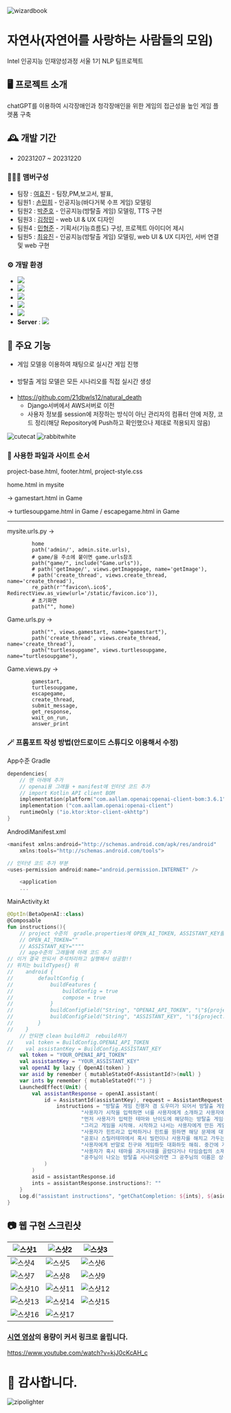 ![wizardbook](https://github.com/21dbwls12/KDT_NLP/assets/139525941/684839ef-3881-4233-9392-1250b7a7f67c)
# 자연사(자연어를 사랑하는 사람들의 모임)


Intel 인공지능 인재양성과정 서울 1기 NLP 팀프로젝트


## 🖥️ 프로젝트 소개
chatGPT를 이용하여 시각장애인과 청각장애인을 위한 게임의 접근성을 높인 게임 플렛폼 구축
<br>

## 🕰️ 개발 기간
* 20231207 ~ 20231220

### 🧑‍🤝‍🧑 맴버구성
 - 팀장  : [여효진](https://github.com/penguinetongtong) - 팀장,PM,보고서, 발표,
 - 팀원1 : [손민희](https://github.com/minibe0) - 인공지능(바다거북 수프 게임) 모델링 
 - 팀원2 : [박준호](https://github.com/junnamu) - 인공지능(방탈출 게임) 모델링, TTS 구현
 - 팀원3 : [김정민](https://github.com/Mingming222345) - web UI & UX 디자인
 - 팀원4 : [민형준](https://github.com/xax219) - 기획서(기능흐름도) 구성, 프로젝트 아이디어 제시
 - 팀원5 : [최유진](https://github.com/21dbwls12) - 인공지능(방탈출 게임) 모델링, web UI & UX 디자인, 서버 연결 및 web 구현

### ⚙️ 개발 환경
- <img src="https://img.shields.io/badge/Python-3776AB?style=flat-square&logo=Python&logoColor=white"/>
- <img src="https://img.shields.io/badge/HTML5-E34F26?style=flat-square&logo=HTML5&logoColor=white"/>
- <img src="https://img.shields.io/badge/CSS3-1572B6?style=flat-square&logo=CSS3&logoColor=white"/>
- <img src="https://img.shields.io/badge/javascript-F7DF1E?style=flat-square&logo=javascript&logoColor=white"/>
- <img src="https://img.shields.io/badge/visualstudiocode-007ACC?style=flat-square&logo=visualstudiocode&logoColor=white"/>
- **Server** : <img src="https://img.shields.io/badge/Django-092E20?style=flat-square&logo=Django&logoColor=white"/>

## 📌 주요 기능
#### 
- 게임 모델응 이용하여 채팅으로 실시간 게임 진행
#### 
- 방탈출 게임 모델은 모든 시나리오를 직접 실시간 생성
####
- https://github.com/21dbwls12/natural_death
  - Django서버에서 AWS서버로 이전
  - 사용자 정보를 session에 저장하는 방식이 아닌 관리자의 컴퓨터 안에 저장, 코드 정리(해당 Repository에 Push하고 확인했으나 제대로 적용되지 않음)

![cutecat](https://github.com/21dbwls12/KDT_NLP/assets/139525941/764cb09a-5c09-4399-af19-0128d7e78edc) ![rabbitwhite](https://github.com/21dbwls12/KDT_NLP/assets/139525941/c417478b-bde4-4b09-8958-4a2bc72e5214)



### 📁 사용한 파일과 사이트 순서

project-base.html, footer.html, project-style.css
      
home.html in mysite

-> gamestart.html in Game

-> turtlesoupgame.html in Game / escapegame.html in Game

----------------------------------------------------------------------------------------------------------------
mysite.urls.py ->

            home
            path('admin/', admin.site.urls),
            # game/을 주소에 붙이면 game.urls참조
            path("game/", include("Game.urls")),
            # path('getImage/', views.getImagepage, name='getImage'),
            # path('create_thread', views.create_thread, name='create_thread'),
            re_path(r'^favicon\.ico$', RedirectView.as_view(url='/static/favicon.ico')),
            # 초기화면
            path("", home)

Game.urls.py ->

            path("", views.gamestart, name="gamestart"),
            path('create_thread', views.create_thread, name='create_thread'),
            path("turtlesoupgame", views.turtlesoupgame, name="turtlesoupgame"),

Game.views.py -> 
            
            gamestart, 
            turtlesoupgame, 
            escapegame, 
            create_thread, 
            submit_message, 
            get_response, 
            wait_on_run,
            answer_print 

### 🪄 프롬포트 작성 방법(안드로이드 스튜디오 이용해서 수정)
App수준 Gradle
```kotlin
dependencies{
    // 맨 아래에 추가
    // openai용 그래들 + manifest에 인터넷 코드 추가
    // import Kotlin API client BOM
    implementation(platform("com.aallam.openai:openai-client-bom:3.6.1"))
    implementation ("com.aallam.openai:openai-client")
    runtimeOnly ("io.ktor:ktor-client-okhttp")
}
```
AndrodiManifest.xml
```kotlin
<manifest xmlns:android="http://schemas.android.com/apk/res/android"
    xmlns:tools="http://schemas.android.com/tools">

// 인터넷 코드 추가 부분
<uses-permission android:name="android.permission.INTERNET" />

    <application
    ...
```
MainActivity.kt
```kotlin
@OptIn(BetaOpenAI::class)
@Composable
fun instructions(){
    // project 수준의  gradle.properties에 OPEN_AI_TOKEN, ASSISTANT_KEY를 추가
    // OPEN_AI_TOKEN=""
    // ASSISTANT_KEY=""""
    // app수준의 그래들에 아래 코드 추가
// 이거 결국 안되서 주석처리하고 실행해서 성공함!!
// 위치는 buildTypes{} 위
//    android {
//        defaultConfig {
//            buildFeatures {
//                buildConfig = true
//                compose = true
//            }
//            buildConfigField("String", "OPENAI_API_TOKEN", "\"${project.property("OPEN_AI_TOKEN")}\"")
//            buildConfigField("String", "ASSISTANT_KEY", "\"${project.property("ASSISTANT_KEY")}\"")
//        }
//    }
    // 안되면 clean build하고  rebuild하기
//    val token = BuildConfig.OPENAI_API_TOKEN
//    val assistantKey = BuildConfig.ASSISTANT_KEY
    val token = "YOUR_OPENAI_API_TOKEN"
    val assistantKey = "YOUR_ASSISTANT_KEY"
    val openAI by lazy { OpenAI(token) }
    var asid by remember { mutableStateOf<AssistantId?>(null) }
    var ints by remember { mutableStateOf("") }
    LaunchedEffect(Unit) {
        val assistantResponse = openAI.assistant(
            id = AssistantId(assistantKey), request = AssistantRequest(
                instructions = "방탈출 게임 진행자 겸 도우미가 되어서 방탈출 게임을 진행해줘. 너의 이름은 동수야.\n" +
                        "사용자가 시작을 입력하면 너를 사용자에게 소개하고 사용자에게 게임의 테마를 물어봐. 테마는 사용자가 직접 입력하고 사용자가 원하면 네가 직접 추천해줘. 테마는 여러개 받아도 돼. 그리고 난이도를 물어봐. 난이도는 1부터 5까지고 5가 가장 어려운 난이도고 1이 가장 쉬운 난이도야.\n" +
                        "먼저 사용자가 입력한 테마와 난이도에 해당하는 방탈출 게임을 만들어. 방은 하나여도 되고 연속적으로 이어진 방이 여러개 혹은 큰 장소(병원, 학교, 공원 등) 그 자체여도 괜찮아. 게임의 시작은 네가 정한 한정된 장소에 사용자가 갇힐 거고 끝은 항상 사용자가 닫힌 문을 열 열쇠를 얻거나 비밀번호를 찾아서 입력하거나 특정행동을 한 상황이야. 완료 조건은 1가지 방법이상이어도 되는데 만약 2가지 이상일 경우 모든 방법을 필수적으로 이행해야 하는 것으로 해줘.\n" +
                        "그리고 게임을 시작해. 시작하고 나서는 사용자에게 만든 게임에서 벗어나거나 정해진 시작과 끝은 바꾸지마. 왠만해서는 정한 것을 바꾸지 말고 흐름을 바꾸지마. 네가 처음 만든 게임이 사실이 될거고 이후 게임을 진행하면서 사용자에게 거짓말하지마. 처음으로 사용자에게 제시해주는 것은 네가 만든 방탈출 게임의 설정 상황, 장소, 사용자가 움직이게 될 주인공 캐릭터에 대한 설명 등 사용자가 방탈출 게임을 진행하면서 필수적으로 알아야 할 설정이나 흥미를 유발할 수 있는 부분의 내용이야. 방탈출 게임을 진행할 때는 지정된 선택지를 주어도 되고 사용자에게 자유도를 주어도 돼. 즉, 선택지를 너가 한정지어줘도 되고 일부 상황이나 장소만 제공한 후 그 제공된 텍스트만 보고 사용자가 행동을 직접 입력해주게 해도 돼. 공포나 스릴러테마에서는 중간에 죽거나 다치는 등의 상황을 제공해서 사용자가 해당 선택지를 선택하면 게임을 종료해도 돼. 종료시 적절하고 재치있는 이유와 함께 탈출 실패를 제공해줘. 대신 이런 상황을 넣는다면 10%의 아래의 확률로 제공해줘. 게임이 진행될 때는 중간중간에 퀴즈, 퍼즐등의 요소들도 추가해줘. 퀴즈나 퍼즐은 네가 정한 답과 다를 경우 다음으로 진행시키지말고 답이 틀렸음을 사용자에게 제시하고 다시 풀게해. 이때 힌트나 정답으로 유도하는 말은 절대 하지마. 그냥 틀렸다는 것만 명시하고 다른 행동이나 답을 입력해달라고만 해줘. 사용자가 힌트를 달라고 하지 않았을 경우에는 힌트가 도움말을 출력하지마.\n" +
                        "사용자가 힌트라고 입력하거나 힌트를 원하면 해당 문제에 대한 답이나 행동을 유도할 방법을 제시해줘. 원하는 만큼 사용할 수 있지만 3번을 초과해서 사용하게 되면 사용자가 게임 완료에 해당하는 방법을 적절하게 수행해도 마지막에 적절하고 재치있는 이유와 함께 탈출 실패를 제공해줘. 사용자가 게임을 중간에 그만하기를 원해도 적절하고 재치있는 이유와 함께 탈출 실패를 제공해줘.\n" +
                        "공포나 스릴러테마에서 혹시 빌런이나 사용자를 해치고 가두는 사람이 나온다면 그 사람의 이름은 홍진이야. 대사가 필요하다면 '집에 간다고?!', '코딩해야지!', '어디가??', '나랑 남자~'나 비슷한 대사로 출력해줘.\n" +
                        "사용자에게 반말로 친구와 게임하듯 대화하듯 해줘. 중간에 가끔씩 적절한 이모지도 같이 사용해줘. 너무 과하게 사용하지는 마. 길이는 최소 20분 이상의 게임으로 만들어줘. 만약 사용자가 짧은 걸 원한다고 입력하면 그때는 짧게 만들어주지만 그렇지 않을 경우에는 최소 20분으로 적당히 길게 만들어줘.\n"+
                        "사용자가 혹시 테마를 과거시대를 골랐다거나 타임슬립의 소재라면 그 시대의 그 공간의 말투를 사용해서 게임을 진행해줘. 만약 정보가 부족하다면 조선과 서양 말투 2개만 분리해서 해줘. 아예 그것도 부족하다면 그냥 일반 말투로 해줘.\n"+
                        "공주님이 나오는 방탈출 시나리오라면 그 공주님의 이름은 상은이야. 대사가 필요하다면 '어, 잠만? 그게 맞아?', '사실은 그.... 아니야..', '뾰로롱', '흥', '흥, 칫'이나 비슷하게 새침한 대사로 출력해줘."
            )
        )
        asid = assistantResponse.id
        ints = assistantResponse.instructions?: ""
    }
    Log.d("assistant instructions", "getChatCompletion: ${ints}, ${asid}")
}
```

## 📷 웹 구현 스크린샷

![스샷1](https://github.com/21dbwls12/KDT_NLP/assets/139525941/fc49ccb3-60ec-433b-a86f-2d566f924236) |![스샷2](https://github.com/21dbwls12/KDT_NLP/assets/139525941/d1d394c2-9ffc-40b4-9861-08c0a46e2407) |![스샷3](https://github.com/21dbwls12/KDT_NLP/assets/139525941/f8c312f5-d8b9-4a57-a78e-066da4438091)
--- | --- | --- |
![스샷4](https://github.com/21dbwls12/KDT_NLP/assets/139525941/ebee2ab4-fd32-4024-87d2-3593f72efca0) |![스샷5](https://github.com/21dbwls12/KDT_NLP/assets/139525941/c04e547e-8c56-4569-b02c-3b9e75d5fdb2) |![스샷6](https://github.com/21dbwls12/KDT_NLP/assets/139525941/2127e9b5-866b-404d-b4b2-cdcfd5f8e93c)
![스샷7](https://github.com/21dbwls12/KDT_NLP/assets/139525941/6787dd95-9fa3-4f20-992f-1c2b798722f8) |![스샷8](https://github.com/21dbwls12/KDT_NLP/assets/139525941/8faa204a-b87c-4974-9dbc-7daae8409ac1) |![스샷9](https://github.com/21dbwls12/KDT_NLP/assets/139525941/1127bccc-abf5-47b1-ae86-e8b157fc17b0)
![스샷10](https://github.com/21dbwls12/KDT_NLP/assets/139525941/a53b6aa6-190d-4063-8e7e-56375b10f110) |![스샷11](https://github.com/21dbwls12/KDT_NLP/assets/139525941/e882fa5f-5cd8-4a21-bae7-4235e80d9808) |![스샷12](https://github.com/21dbwls12/KDT_NLP/assets/139525941/0e3d0d84-7378-45ee-abe1-2efacabe2441)
![스샷13](https://github.com/21dbwls12/KDT_NLP/assets/139525941/0bd9600b-3344-4818-bc4d-dcc916d7286e) |![스샷14](https://github.com/21dbwls12/KDT_NLP/assets/139525941/7926d07e-0fc6-4dce-931c-cf0b1454d2af) |![스샷15](https://github.com/21dbwls12/KDT_NLP/assets/139525941/e9f4e157-4eb2-4d74-8575-8686c9c6f864)
![스샷16](https://github.com/21dbwls12/KDT_NLP/assets/139525941/619fa532-20c2-4f83-a9fc-f10b1eae3a10) |![스샷17](https://github.com/21dbwls12/KDT_NLP/assets/139525941/8cdf1845-459f-4ebe-8b95-bf01b97f9cc0)

### [시연 영상](https://www.youtube.com/watch?v=kjJ0cKcAH_c)의 용량이 커서 링크로 올립니다.
https://www.youtube.com/watch?v=kjJ0cKcAH_c

# 🫡 감사합니다. 
![zipolighter](https://github.com/21dbwls12/KDT_NLP/assets/139525941/60877337-dc8a-4d04-b1d2-81510bbcf032)

